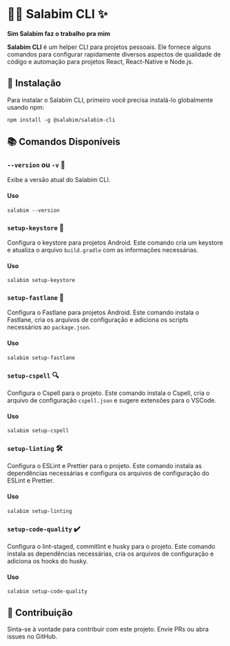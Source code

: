 # 🧙‍♂️ Salabim CLI ✨

**Sim Salabim faz o trabalho pra mim**

**Salabim CLI** é um helper CLI para projetos pessoais. Ele fornece alguns comandos para configurar rapidamente diversos aspectos de qualidade de código e automação para projetos React, React-Native e Node.js.

## 🚀 Instalação

Para instalar o Salabim CLI, primeiro você precisa instalá-lo globalmente usando npm:

```
npm install -g @salabim/salabim-cli
```

## 📚 Comandos Disponíveis


### `--version` ou `-v` 📖

Exibe a versão atual do Salabim CLI.

#### Uso

```
salabim --version 
```



### `setup-keystore` 🔑

Configura o keystore para projetos Android. Este comando cria um keystore e atualiza o arquivo `build.gradle` com as informações necessárias.

#### Uso

```
salabim setup-keystore
```


### `setup-fastlane` 🚀

Configura o Fastlane para projetos Android. Este comando instala o Fastlane, cria os arquivos de configuração e adiciona os scripts necessários ao `package.json`.

#### Uso

```
salabim setup-fastlane
```

### `setup-cspell` 🔍

Configura o Cspell para o projeto. Este comando instala o Cspell, cria o arquivo de configuração `cspell.json` e sugere extensões para o VSCode.

#### Uso

```
salabim setup-cspell
```


### `setup-linting` 🛠️

Configura o ESLint e Prettier para o projeto. Este comando instala as dependências necessárias e configura os arquivos de configuração do ESLint e Prettier.

#### Uso

```
salabim setup-linting
```

### `setup-code-quality` ✔️

Configura o lint-staged, commitlint e husky para o projeto. Este comando instala as dependências necessárias, cria os arquivos de configuração e adiciona os hooks do husky.

#### Uso

```
salabim setup-code-quality
```

## 🤝 Contribuição

Sinta-se à vontade para contribuir com este projeto. Envie PRs ou abra issues no GitHub.
